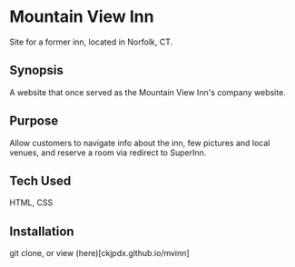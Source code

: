 # Mountain View Inn
Site for a former inn, located in Norfolk, CT.

## Synopsis
A website that once served as the Mountain View Inn's company website.

## Purpose
Allow customers to navigate info about the inn, few pictures and local venues, and reserve a room via redirect to SuperInn.

## Tech Used
HTML, CSS

## Installation
git clone, or view (here)[ckjpdx.github.io/mvinn]
